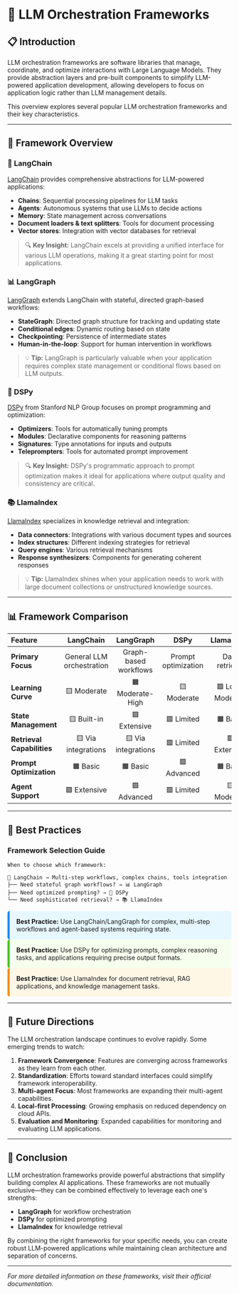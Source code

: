 # 🔄 LLM Orchestration Frameworks

## 📋 Introduction

LLM orchestration frameworks are software libraries that manage, coordinate, and optimize interactions with Large Language Models. They provide abstraction layers and pre-built components to simplify LLM-powered application development, allowing developers to focus on application logic rather than LLM management details.

This overview explores several popular LLM orchestration frameworks and their key characteristics.

---

## 🧩 Framework Overview

### 🔗 LangChain

[LangChain](https://python.langchain.com/) provides comprehensive abstractions for LLM-powered applications:

- **Chains**: Sequential processing pipelines for LLM tasks
- **Agents**: Autonomous systems that use LLMs to decide actions
- **Memory**: State management across conversations
- **Document loaders & text splitters**: Tools for document processing
- **Vector stores**: Integration with vector databases for retrieval

> 🔍 **Key Insight:** LangChain excels at providing a unified interface for various LLM operations, making it a great starting point for most applications.

### 📊 LangGraph

[LangGraph](https://python.langchain.com/docs/langgraph) extends LangChain with stateful, directed graph-based workflows:

- **StateGraph**: Directed graph structure for tracking and updating state
- **Conditional edges**: Dynamic routing based on state
- **Checkpointing**: Persistence of intermediate states
- **Human-in-the-loop**: Support for human intervention in workflows

> 💡 **Tip:** LangGraph is particularly valuable when your application requires complex state management or conditional flows based on LLM outputs.

### 🔬 DSPy

[DSPy](https://github.com/stanfordnlp/dspy) from Stanford NLP Group focuses on prompt programming and optimization:

- **Optimizers**: Tools for automatically tuning prompts
- **Modules**: Declarative components for reasoning patterns
- **Signatures**: Type annotations for inputs and outputs
- **Teleprompters**: Tools for automated prompt improvement

> 🔍 **Key Insight:** DSPy's programmatic approach to prompt optimization makes it ideal for applications where output quality and consistency are critical.

### 📚 LlamaIndex

[LlamaIndex](https://www.llamaindex.ai/) specializes in knowledge retrieval and integration:

- **Data connectors**: Integrations with various document types and sources
- **Index structures**: Different indexing strategies for retrieval
- **Query engines**: Various retrieval mechanisms
- **Response synthesizers**: Components for generating coherent responses

> 💡 **Tip:** LlamaIndex shines when your application needs to work with large document collections or unstructured knowledge sources.

---

## 📊 Framework Comparison

| Feature | LangChain | LangGraph | DSPy | LlamaIndex |
|:---------|:----------:|:----------:|:-----:|:-----------:|
| **Primary Focus** | General LLM orchestration | Graph-based workflows | Prompt optimization | Data retrieval |
| **Learning Curve** | 🟨 Moderate | 🟧 Moderate-High | 🟨 Moderate | 🟩 Low-Moderate |
| **State Management** | 🟨 Built-in | 🟩 Extensive | 🟥 Limited | 🟧 Basic |
| **Retrieval Capabilities** | 🟨 Via integrations | 🟨 Via integrations | 🟥 Limited | 🟩 Extensive |
| **Prompt Optimization** | 🟧 Basic | 🟧 Basic | 🟩 Advanced | 🟧 Basic |
| **Agent Support** | 🟩 Extensive | 🟩 Advanced | 🟥 Limited | 🟨 Moderate |

---

## 🌟 Best Practices

### Framework Selection Guide

```
When to choose which framework:

🔗 LangChain → Multi-step workflows, complex chains, tools integration
├── Need stateful graph workflows? → 📊 LangGraph
├── Need optimized prompting? → 🔬 DSPy
└── Need sophisticated retrieval? → 📚 LlamaIndex
```

<div style="background-color: #e6f7ff; padding: 15px; border-radius: 5px; border-left: 5px solid #1890ff;">
<strong>Best Practice:</strong> Use LangChain/LangGraph for complex, multi-step workflows and agent-based systems requiring state.
</div>

<div style="background-color: #f6ffed; padding: 15px; border-radius: 5px; border-left: 5px solid #52c41a;">
<strong>Best Practice:</strong> Use DSPy for optimizing prompts, complex reasoning tasks, and applications requiring precise output formats.
</div>

<div style="background-color: #fff7e6; padding: 15px; border-radius: 5px; border-left: 5px solid #fa8c16;">
<strong>Best Practice:</strong> Use LlamaIndex for document retrieval, RAG applications, and knowledge management tasks.
</div>

---

## 🔮 Future Directions

The LLM orchestration landscape continues to evolve rapidly. Some emerging trends to watch:

1. **Framework Convergence**: Features are converging across frameworks as they learn from each other.
2. **Standardization**: Efforts toward standard interfaces could simplify framework interoperability.
3. **Multi-agent Focus**: Most frameworks are expanding their multi-agent capabilities.
4. **Local-first Processing**: Growing emphasis on reduced dependency on cloud APIs.
5. **Evaluation and Monitoring**: Expanded capabilities for monitoring and evaluating LLM applications.

---

## 🏁 Conclusion

LLM orchestration frameworks provide powerful abstractions that simplify building complex AI applications. These frameworks are not mutually exclusive—they can be combined effectively to leverage each one's strengths:

- **LangGraph** for workflow orchestration
- **DSPy** for optimized prompting
- **LlamaIndex** for knowledge retrieval

By combining the right frameworks for your specific needs, you can create robust LLM-powered applications while maintaining clean architecture and separation of concerns.

---

_For more detailed information on these frameworks, visit their official documentation._